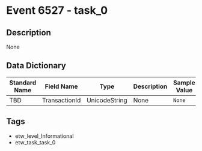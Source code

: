 # Event 6527 - task_0

## Description
None

## Data Dictionary
|Standard Name|Field Name|Type|Description|Sample Value|
|---|---|---|---|---|
|TBD|TransactionId|UnicodeString|None|`None`|

## Tags
* etw_level_Informational
* etw_task_task_0